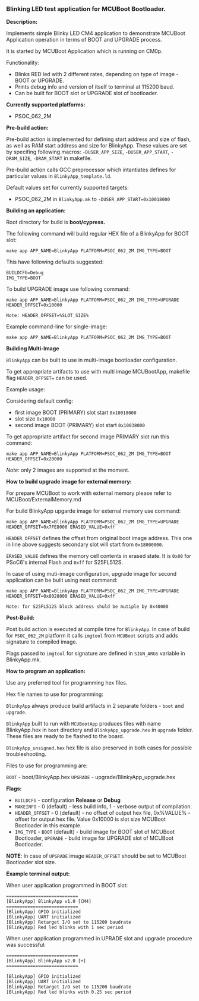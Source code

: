### Blinking LED test application for MCUBoot Bootloader.

**Description:**

Implements simple Blinky LED CM4 application to demonstrate MCUBoot Application operation in terms of BOOT and UPGRADE process.

It is started by MCUBoot Application which is running on CM0p.

Functionality:

* Blinks RED led with 2 different rates, depending on type of image - BOOT or UPGRADE.
* Prints debug info and version of itself to terminal at 115200 baud.
* Can be built for BOOT slot or UPGRADE slot of bootloader.

**Currently supported platforms:**

* PSOC_062_2M

**Pre-build action:**

Pre-build action is implemented for defining start address and size of flash, as well as RAM start address and size for BlinkyApp.
These values are set by specifing following macros: `-DUSER_APP_SIZE`, `-DUSER_APP_START`, `-DRAM_SIZE`, `-DRAM_START` in makefile.

Pre-build action calls GCC preprocessor which intantiates defines for particular values in `BlinkyApp_template.ld`.

Default values set for currently supported targets:
* PSOC_062_2M in `BlinkyApp.mk` to `-DUSER_APP_START=0x10018000`

**Building an application:**

Root directory for build is **boot/cypress.**

The following command will build regular HEX file of a BlinkyApp for BOOT slot:

    make app APP_NAME=BlinkyApp PLATFORM=PSOC_062_2M IMG_TYPE=BOOT

This have following defaults suggested:

    BUILDCFG=Debug
    IMG_TYPE=BOOT

To build UPGRADE image use following command:

    make app APP_NAME=BlinkyApp PLATFORM=PSOC_062_2M IMG_TYPE=UPGRADE HEADER_OFFSET=0x10000

    Note: HEADER_OFFSET=%SLOT_SIZE%

Example command-line for single-image:

    make app APP_NAME=BlinkyApp PLATFORM=PSOC_062_2M IMG_TYPE=BOOT

**Building Multi-Image**

`BlinkyApp` can be built to use in multi-image bootloader configuration.

To get appropriate artifacts to use with multi image MCUBootApp, makefile flag `HEADER_OFFSET=` can be used.

Example usage:

Considering default config:

* first image BOOT (PRIMARY) slot start `0x10018000`
* slot size `0x10000`
* second image BOOT (PRIMARY) slot start `0x10038000`

To get appropriate artifact for second image PRIMARY slot run this command:

    make app APP_NAME=BlinkyApp PLATFORM=PSOC_062_2M IMG_TYPE=BOOT HEADER_OFFSET=0x20000

*Note:* only 2 images are supported at the moment.

**How to build upgrade image for external memory:**

For prepare MCUBoot to work with external memory please refer to MCUBoot/ExternalMemory.md

For build BlinkyApp upgarde image for external memory use command:

    make app APP_NAME=BlinkyApp PLATFORM=PSOC_062_2M IMG_TYPE=UPGRADE HEADER_OFFSET=0x7FE8000 ERASED_VALUE=0xff

`HEADER_OFFSET` defines the offset from original boot image address. This one in line above suggests secondary slot will start from `0x18000000`.

`ERASED_VALUE` defines the memory cell contents in erased state. It is `0x00` for PSoC6's internal Flash and `0xff` for S25FL512S.

In case of using muti-image configuration, upgrade image for second application can be built using next command:

    make app APP_NAME=BlinkyApp PLATFORM=PSOC_062_2M IMG_TYPE=UPGRADE HEADER_OFFSET=0x8028000 ERASED_VALUE=0xff

    Note: for S25FL512S block address shuld be mutiple by 0x40000

**Post-Build:**

Post build action is executed at compile time for `BlinkyApp`. In case of build for `PSOC_062_2M` platform it calls `imgtool` from `MCUBoot` scripts and adds signature to compiled image.

Flags passed to `imgtool` for signature are defined in `SIGN_ARGS` variable in BlinkyApp.mk.

**How to program an application:**

Use any preferred tool for programming hex files.

Hex file names to use for programming:

`BlinkyApp` always produce build artifacts in 2 separate folders - `boot` and `upgrade`.

`BlinkyApp` built to run with `MCUBootApp` produces files with name BlinkyApp.hex in `boot` directory and `BlinkyApp_upgrade.hex` in `upgrade` folder. These files are ready to be flashed to the board.

`BlinkyApp_unsigned.hex` hex file is also preserved in both cases for possible troubleshooting.

Files to use for programming are:

`BOOT` - boot/BlinkyApp.hex
`UPGRADE` - upgrade/BlinkyApp_upgrade.hex

**Flags:**
- `BUILDCFG` - configuration **Release** or **Debug**
- `MAKEINFO` - 0 (default) - less build info, 1 - verbose output of compilation.
- `HEADER_OFFSET` - 0 (default) - no offset of output hex file, 0x%VALUE% - offset for output hex file. Value 0x10000 is slot size MCUBoot Bootloader in this example.
- `IMG_TYPE` - `BOOT` (default) - build image for BOOT slot of MCUBoot Bootloader, `UPGRADE` - build image for UPGRADE slot of MCUBoot Bootloader.

**NOTE**: In case of `UPGRADE` image `HEADER_OFFSET` should be set to MCUBoot Bootloader slot size.

**Example terminal output:**

When user application programmed in BOOT slot:

    ===========================
    [BlinkyApp] BlinkyApp v1.0 [CM4]
    ===========================
    [BlinkyApp] GPIO initialized
    [BlinkyApp] UART initialized
    [BlinkyApp] Retarget I/O set to 115200 baudrate
    [BlinkyApp] Red led blinks with 1 sec period

When user application programmed in UPRADE slot and upgrade procedure was successful:

    ===========================
    [BlinkyApp] BlinkyApp v2.0 [+]
    ===========================

    [BlinkyApp] GPIO initialized
    [BlinkyApp] UART initialized
    [BlinkyApp] Retarget I/O set to 115200 baudrate
    [BlinkyApp] Red led blinks with 0.25 sec period
